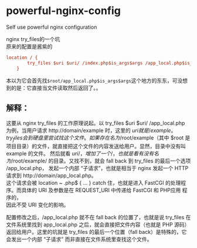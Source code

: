 # powerful-nginx-config
Self use powerful nginx configuration

nginx try_files的一个坑  
原来的配置是酱紫的
```ini
location / {
        try_files $uri $uri/ /index.php$is_args$args /app_local.php$is_args$args /app_dev.php$is_args$args;
    }
```
本以为它会首先找`$root/app_local.php$is_args$args`这个地方的东东，可没想到的是：它直接当文件读取然后返回了。。

解释：
---
这要从 nginx try_files 的工作原理说起。以 try_files $uri $uri/ /app_local.php 为例，当用户请求 http://domain/example 时，这里的 $uri 就是 /example。try_files 会到硬盘里尝试找这个文件。 
如果存在名为 /$root/example（其中 $root 是 项目目录）的文件，就直接把这个文件的内容发送给用户。显然，目录中没有叫 example 的文件。 
然后就看 $uri/，增加了一个 /，也就是看有没有名为 /$root/example/ 的目录。又找不到，就会 fall back 到 try_files 的最后一个选项 /app_local.php， 发起一个内部 “子请求”，也就是相当于 nginx 发起一个 HTTP 请求到 http://domain/app_local.php。  
这个请求会被 location ~ \.php$ { ... } catch 住，也就是进入 FastCGI 的处理程序。而具体的 URI 及参数是在 REQUEST_URI 中传递给 FastCGI 和 PHP应用 程序的，  
因此不受 URI 变化的影响。

配置修改之后，/app_local.php 就不在 fall back 的位置了，也就是说 try_files 在文件系统里找到 app_local.php 之后，就会直接把文件内容（也就是 PHP 源码）返回给用户。这里的坑就是 try_files 的最后一个位置（fall back）是特殊的，它会发出一个内部 “子请求” 而非直接在文件系统里查找这个文件。
